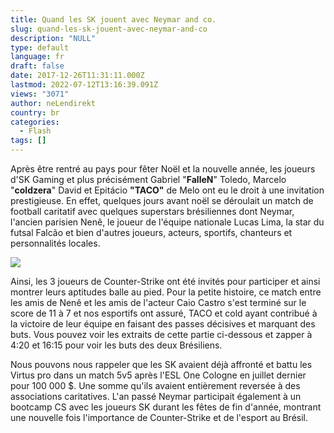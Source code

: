 ```yaml
---
title: Quand les SK jouent avec Neymar and co.
slug: quand-les-sk-jouent-avec-neymar-and-co
description: "NULL"
type: default
language: fr
draft: false
date: 2017-12-26T11:31:11.000Z
lastmod: 2022-07-12T13:16:39.091Z
views: "3071"
author: neLendirekt
country: br
categories:
  - Flash
tags: []
---
```

Après être rentré au pays pour fêter Noël et la nouvelle année, les joueurs d'SK Gaming et plus précisément Gabriel "**FalleN**" Toledo, Marcelo "**coldzera**" David et Epitácio **"TACO"** de Melo ont eu le droit à une invitation prestigieuse. En effet, quelques jours avant noël se déroulait un match de football caritatif avec quelques superstars brésiliennes dont Neymar, l'ancien parisien Nenê, le joueur de l'équipe nationale Lucas Lima, la star du futsal Falcão et bien d'autres joueurs, acteurs, sportifs, chanteurs et personnalités locales.

![](/images/articles/5a422c337afcb/images/1o0B0tbPtPlUbvPNh8cswPpkCQTLy1zBYA3bYMTy.jpeg)

Ainsi, les 3 joueurs de Counter-Strike ont été invités pour participer et ainsi montrer leurs aptitudes balle au pied. Pour la petite histoire, ce match entre les amis de Nenê et les amis de l'acteur Caio Castro s'est terminé sur le score de 11 à 7 et nos esportifs ont assuré, TACO et cold ayant contribué à la victoire de leur équipe en faisant des passes décisives et marquant des buts. Vous pouvez voir les extraits de cette partie ci-dessous et zapper à 4:20 et 16:15 pour voir les buts des deux Brésiliens. 

Nous pouvons nous rappeler que les SK avaient déjà affronté et battu les Virtus pro dans un match 5v5 après l'ESL One Cologne en juillet dernier pour 100 000 $. Une somme qu'ils avaient entièrement reversée à des associations caritatives. L'an passé Neymar participait également à un bootcamp CS avec les joueurs SK durant les fêtes de fin d'année, montrant une nouvelle fois l'importance de Counter-Strike et de l'esport au Brésil.
